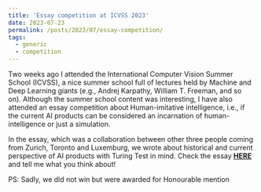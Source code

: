 ```yaml
---
title: 'Essay competition at ICVSS 2023'
date: 2023-07-23
permalink: /posts/2023/07/essay-competition/
tags:
  - generic
  - competition
---
```


Two weeks ago I attended the International Computer Vision Summer School (ICVSS), a nice summer school full of lectures held by Machine and Deep Learning giants (e.g., Andrej Karpathy, William T. Freeman, and so on). 
Although the summer school content was interesting, I have also attended an essay competition about Human-imitative intelligence, i.e., if the current AI products can be considered an incarnation of human-intelligence or just a simulation.

In the essay, which was a collaboration between other three people coming from Zurich, Toronto and Luxemburg, we wrote about historical and current perspective of AI products with Turing Test in mind.
Check the essay [**HERE**]({{site.baseurl}}/files/ICVSS_2023_Essay_Competition.pdf) and tell me what you think about!

PS: Sadly, we did not win but were awarded for Honourable mention
